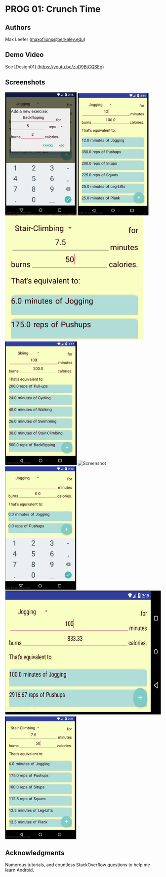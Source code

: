 # PROG 01: Crunch Time

## Authors

Max Leefer ([maxoflions@berkeley.edu](mailto:maxoflions@berkeley.edu))

## Demo Video

See [Design01] (https://youtu.be/zuD9BtCQSEg)

## Screenshots

<img src="screenshots/Adding_new_activity.png" height="400" alt="Screenshot"/>
<img src="screenshots/Converting.png" height="400" alt="Screenshot"/>
<img src="screenshots/Cover_photo.png" height="400" alt="Screenshot"/>
<img src="screenshots/Custom_conversions.png" height="400" alt="Screenshot"/>
<img src="screenshots/Fractional_conversions.png" height="400" alt="Screenshot"/>
<img src="screenshots/Initial_Load.png" height="400" alt="Screenshot"/>
<img src="screenshots/Landscape_mode.png" height="400" alt="Screenshot"/>
<img src="screenshots/Setting_goals.png" height="400" alt="Screenshot"/>

## Acknowledgments

Numerous tutorials, and countless StackOverflow questions to help me learn Android.
